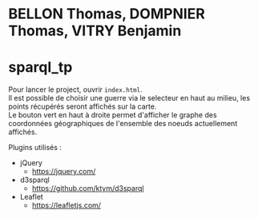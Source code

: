 # BELLON Thomas, DOMPNIER Thomas, VITRY Benjamin

# sparql_tp
 
Pour lancer le project, ouvrir ``index.html``.  
Il est possible de choisir une guerre via le selecteur en haut au milieu, les points récupérés seront affichés sur la carte.  
Le bouton vert en haut à droite permet d'afficher le graphe des coordonnées géographiques de l'ensemble des noeuds actuellement affichés.  

Plugins utilisés :
- jQuery
  - https://jquery.com/
- d3sparql
  - https://github.com/ktym/d3sparql
- Leaflet
  - https://leafletjs.com/